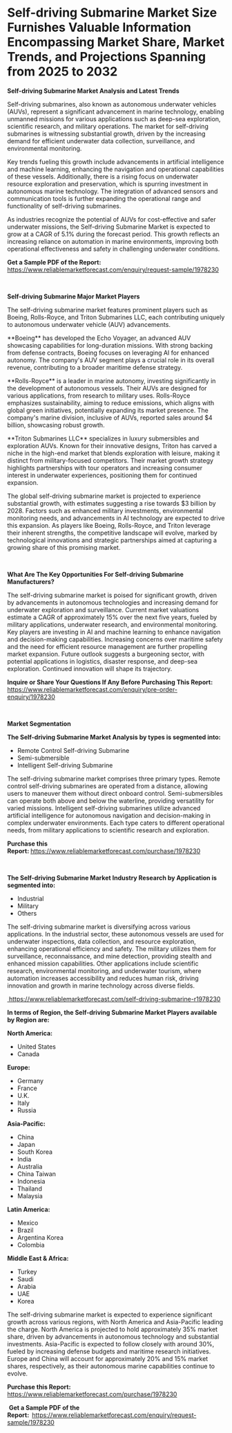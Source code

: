 <p><h1>Self-driving Submarine Market Size Furnishes Valuable Information Encompassing Market Share, Market Trends, and Projections Spanning from 2025 to 2032</h1></p><p><strong>Self-driving Submarine Market Analysis and Latest Trends</strong></p>
<p><p>Self-driving submarines, also known as autonomous underwater vehicles (AUVs), represent a significant advancement in marine technology, enabling unmanned missions for various applications such as deep-sea exploration, scientific research, and military operations. The market for self-driving submarines is witnessing substantial growth, driven by the increasing demand for efficient underwater data collection, surveillance, and environmental monitoring.</p><p>Key trends fueling this growth include advancements in artificial intelligence and machine learning, enhancing the navigation and operational capabilities of these vessels. Additionally, there is a rising focus on underwater resource exploration and preservation, which is spurring investment in autonomous marine technology. The integration of advanced sensors and communication tools is further expanding the operational range and functionality of self-driving submarines.</p><p>As industries recognize the potential of AUVs for cost-effective and safer underwater missions, the Self-driving Submarine Market is expected to grow at a CAGR of 5.1% during the forecast period. This growth reflects an increasing reliance on automation in marine environments, improving both operational effectiveness and safety in challenging underwater conditions.</p></p>
<p><strong>Get a Sample PDF of the Report:&nbsp;</strong> <a href="https://www.reliablemarketforecast.com/enquiry/request-sample/1978230?utm_campaign=2821&utm_medium=2&utm_source=Github&utm_content=ia&utm_term=12042025&utm_id=self-driving-submarine">https://www.reliablemarketforecast.com/enquiry/request-sample/1978230</a></p>
<p>&nbsp;</p>
<p><strong>Self-driving Submarine Major Market Players</strong></p>
<p><p>The self-driving submarine market features prominent players such as Boeing, Rolls-Royce, and Triton Submarines LLC, each contributing uniquely to autonomous underwater vehicle (AUV) advancements. </p><p>**Boeing** has developed the Echo Voyager, an advanced AUV showcasing capabilities for long-duration missions. With strong backing from defense contracts, Boeing focuses on leveraging AI for enhanced autonomy. The company's AUV segment plays a crucial role in its overall revenue, contributing to a broader maritime defense strategy.</p><p>**Rolls-Royce** is a leader in marine autonomy, investing significantly in the development of autonomous vessels. Their AUVs are designed for various applications, from research to military uses. Rolls-Royce emphasizes sustainability, aiming to reduce emissions, which aligns with global green initiatives, potentially expanding its market presence. The company's marine division, inclusive of AUVs, reported sales around $4 billion, showcasing robust growth.</p><p>**Triton Submarines LLC** specializes in luxury submersibles and exploration AUVs. Known for their innovative designs, Triton has carved a niche in the high-end market that blends exploration with leisure, making it distinct from military-focused competitors. Their market growth strategy highlights partnerships with tour operators and increasing consumer interest in underwater experiences, positioning them for continued expansion.</p><p>The global self-driving submarine market is projected to experience substantial growth, with estimates suggesting a rise towards $3 billion by 2028. Factors such as enhanced military investments, environmental monitoring needs, and advancements in AI technology are expected to drive this expansion. As players like Boeing, Rolls-Royce, and Triton leverage their inherent strengths, the competitive landscape will evolve, marked by technological innovations and strategic partnerships aimed at capturing a growing share of this promising market.</p></p>
<p>&nbsp;</p>
<p><strong>What Are The Key Opportunities For Self-driving Submarine Manufacturers?</strong></p>
<p><p>The self-driving submarine market is poised for significant growth, driven by advancements in autonomous technologies and increasing demand for underwater exploration and surveillance. Current market valuations estimate a CAGR of approximately 15% over the next five years, fueled by military applications, underwater research, and environmental monitoring. Key players are investing in AI and machine learning to enhance navigation and decision-making capabilities. Increasing concerns over maritime safety and the need for efficient resource management are further propelling market expansion. Future outlook suggests a burgeoning sector, with potential applications in logistics, disaster response, and deep-sea exploration. Continued innovation will shape its trajectory.</p></p>
<p><strong>Inquire or Share Your Questions If Any Before Purchasing This Report:</strong> <a href="https://www.reliablemarketforecast.com/enquiry/pre-order-enquiry/1978230?utm_campaign=2821&utm_medium=2&utm_source=Github&utm_content=ia&utm_term=12042025&utm_id=self-driving-submarine">https://www.reliablemarketforecast.com/enquiry/pre-order-enquiry/1978230</a></p>
<p>&nbsp;</p>
<p><strong>Market Segmentation</strong></p>
<p><strong>The Self-driving Submarine Market Analysis by types is segmented into:</strong></p>
<p><ul><li>Remote Control Self-driving Submarine</li><li>Semi-submersible</li><li>Intelligent Self-driving Submarine</li></ul></p>
<p><p>The self-driving submarine market comprises three primary types. Remote control self-driving submarines are operated from a distance, allowing users to maneuver them without direct onboard control. Semi-submersibles can operate both above and below the waterline, providing versatility for varied missions. Intelligent self-driving submarines utilize advanced artificial intelligence for autonomous navigation and decision-making in complex underwater environments. Each type caters to different operational needs, from military applications to scientific research and exploration.</p></p>
<p><strong>Purchase this Report:&nbsp;</strong><a href="https://www.reliablemarketforecast.com/purchase/1978230?utm_campaign=2821&utm_medium=2&utm_source=Github&utm_content=ia&utm_term=12042025&utm_id=self-driving-submarine">https://www.reliablemarketforecast.com/purchase/1978230</a></p>
<p>&nbsp;</p>
<p><strong>The Self-driving Submarine Market Industry Research by Application is segmented into:</strong></p>
<p><ul><li>Industrial</li><li>Military</li><li>Others</li></ul></p>
<p><p>The self-driving submarine market is diversifying across various applications. In the industrial sector, these autonomous vessels are used for underwater inspections, data collection, and resource exploration, enhancing operational efficiency and safety. The military utilizes them for surveillance, reconnaissance, and mine detection, providing stealth and enhanced mission capabilities. Other applications include scientific research, environmental monitoring, and underwater tourism, where automation increases accessibility and reduces human risk, driving innovation and growth in marine technology across diverse fields.</p></p>
<p><a href="https://www.reliablemarketforecast.com/self-driving-submarine-r1978230?utm_campaign=2821&utm_medium=2&utm_source=Github&utm_content=ia&utm_term=12042025&utm_id=self-driving-submarine">&nbsp;https://www.reliablemarketforecast.com/self-driving-submarine-r1978230</a></p>
<p><strong>In terms of Region, the Self-driving Submarine Market Players available by Region are:</strong></p>
<p>
    <p> <strong> North America: </strong>
        <ul>
            <li>United States</li>
            <li>Canada</li>
        </ul>
        </p> 
    <p> <strong> Europe: </strong>
        <ul>
            <li>Germany</li>
            <li>France</li>
            <li>U.K.</li>
            <li>Italy</li>
            <li>Russia</li>
        </ul>
        </p> 
    <p> <strong> Asia-Pacific: </strong>
        <ul>
            <li>China</li>
            <li>Japan</li>
            <li>South Korea</li>
            <li>India</li>
            <li>Australia</li>
            <li>China Taiwan</li>
            <li>Indonesia</li>
            <li>Thailand</li>
            <li>Malaysia</li>
        </ul>
        </p> 
    <p> <strong> Latin America: </strong>
        <ul>
            <li>Mexico</li>
            <li>Brazil</li>
            <li>Argentina Korea</li>
            <li>Colombia</li>
        </ul>
        </p> 
    <p> <strong> Middle East & Africa: </strong>
        <ul>
            <li>Turkey</li>
            <li>Saudi</li>
            <li>Arabia</li>
            <li>UAE</li>
            <li>Korea</li>
        </ul>
    </p>
    </p>
<p><p>The self-driving submarine market is expected to experience significant growth across various regions, with North America and Asia-Pacific leading the charge. North America is projected to hold approximately 35% market share, driven by advancements in autonomous technology and substantial investments. Asia-Pacific is expected to follow closely with around 30%, fueled by increasing defense budgets and maritime research initiatives. Europe and China will account for approximately 20% and 15% market shares, respectively, as their autonomous marine capabilities continue to evolve.</p></p>
<p><strong>Purchase this Report: </strong><a href="https://www.reliablemarketforecast.com/purchase/1978230?utm_campaign=2821&utm_medium=2&utm_source=Github&utm_content=ia&utm_term=12042025&utm_id=self-driving-submarine">https://www.reliablemarketforecast.com/purchase/1978230</a></p>
<p>&nbsp;<strong>Get a Sample PDF of the Report:&nbsp;&nbsp;</strong><a href="https://www.reliablemarketforecast.com/enquiry/request-sample/1978230?utm_campaign=2821&utm_medium=2&utm_source=Github&utm_content=ia&utm_term=12042025&utm_id=self-driving-submarine">https://www.reliablemarketforecast.com/enquiry/request-sample/1978230</a></p>
<p><strong></strong></p>
<p><p></p><p></p><p></p></p>